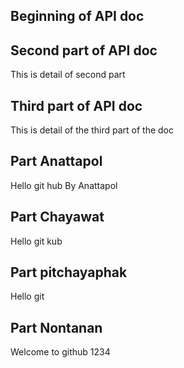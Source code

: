 ## Beginning of API doc

## Second part of API doc
This is detail of second part

## Third part of API doc
This is detail of the third part of the doc

## Part Anattapol

Hello git hub By Anattapol

## Part Chayawat
Hello git kub

## Part pitchayaphak
Hello git 

## Part Nontanan
Welcome to github 1234


